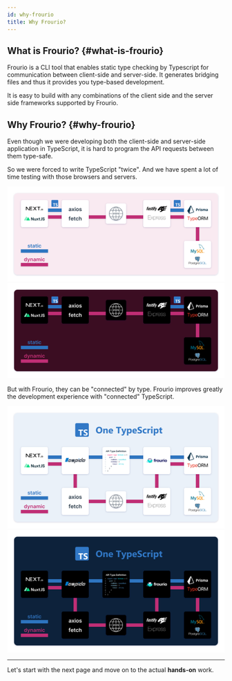 ```yaml
---
id: why-frourio
title: Why Frourio?
---
```


## What is Frourio? {#what-is-frourio}

Frourio is a CLI tool that enables static type checking by Typescript for communication between client-side and server-side. It generates bridging files and thus it provides you type-based development.

It is easy to build with any combinations of the client side and the server side frameworks supported by Frourio.

## Why Frourio? {#why-frourio}

Even though we were developing both the client-side and server-side application in TypeScript, it is hard to program the API requests between them type-safe.

So we were forced to write TypeScript "twice".
And we have spent a lot of time testing with those browsers and servers.

![Two TypeScript](/img/docs/TwoTS.svg#gh-light-mode-only)
![Two TypeScript](/img/docs/TwoTS-dark.svg#gh-dark-mode-only)

But with Frourio, they can be "connected" by type.
Frourio improves greatly the development experience with "connected" TypeScript.

![One TypeScript](/img/docs/OneTS.svg#gh-light-mode-only)
![One TypeScript](/img/docs/OneTS-dark.svg#gh-dark-mode-only)

---

Let's start with the next page and move on to the actual **hands-on** work.
